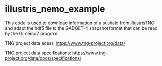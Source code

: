 # illustris_nemo_example
This code is used to download information of a subhalo from IllustrisTNG and adapt the hdf5 file to the GADGET-4 snapshot format that can be read by the GLnemo2 program.

TNG project data acess:
https://www.tng-project.org/data/

TNG project data specifications:
https://www.tng-project.org/data/docs/specifications/
